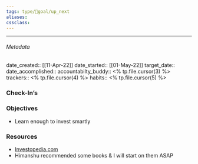 ```yaml
---
tags: type/🎯goal/up_next  
aliases:
cssclass: 
---
```

---

###### Metadata 
date_created:: [[11-Apr-22]]
date_started:: [[01-May-22]]
target_date:: 
date_accomplished::
accountabilty_buddy:: <% tp.file.cursor(3) %>
trackers:: <% tp.file.cursor(4) %>
habits:: <% tp.file.cursor(5) %>

### Check-In’s
### Objectives
- Learn enough to invest smartly


### Resources 
- [Investopedia.com](https://www.investopedia.com/)
- Himanshu recommended some books & I will start on them ASAP





